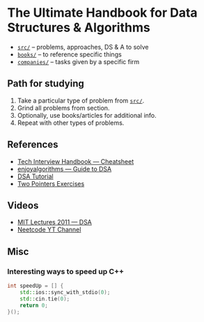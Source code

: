 # The Ultimate Handbook for Data Structures & Algorithms

- [`src/`](./src/README.md) – problems, approaches, DS & A to solve
- [`books/`](./books/README.md) – to reference specific things
- [`companies/`](./companies/README.md) – tasks given by a specific firm

## Path for studying

1. Take a particular type of problem from [`src/`](./src/README.md).
2. Grind all problems from section.
3. Optionally, use books/articles for additional info.
4. Repeat with other types of problems.

## References

* [Tech Interview Handbook — Cheatsheet](https://www.techinterviewhandbook.org/algorithms/study-cheatsheet/)
* [enjoyalgorithms — Guide to DSA](https://enjoyalgorithms.com/blog/step-by-step-guidance-to-master-data-structure-and-algorithms-for-coding-interview)
* [DSA Tutorial](https://www.geeksforgeeks.org/learn-data-structures-and-algorithms-dsa-tutorial/)
* [Two Pointers Exercises](https://towardsdatascience.com/two-pointer-approach-python-code-f3986b602640)

## Videos

* [MIT Lectures 2011 — DSA](https://ocw.mit.edu/courses/6-006-introduction-to-algorithms-fall-2011/video_galleries/lecture-videos/)
* [Neetcode YT Channel](https://www.youtube.com/@NeetCode)

## Misc

### Interesting ways to speed up C++

```c++
int speedUp = [] {
    std::ios::sync_with_stdio(0);
    std::cin.tie(0);
    return 0;
}();

```
